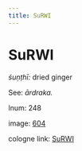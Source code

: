 ```yaml
---
title: SuRWI
---
```


# SuRWI

<i>śuṇṭhī:</i>  dried ginger <div n="P" />See: <i>ārdraka.</i>

lnum: 248

image: [604](https://www.sanskrit-lexicon.uni-koeln.de/scans/csl-apidev/servepdf.php?dict=snp&page=604)

cologne link: [SuRWI](https://sanskrit-lexicon.uni-koeln.de/scans/csl-apidev/getword.php?dict=snp&key=SuRWI)

